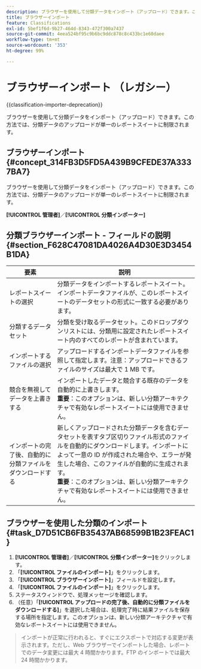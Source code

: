 ```yaml
---
description: ブラウザーを使用して分類データをインポート（アップロード）できます。この方法では、分類データのアップロードが単一のレポートスイートに制限されます。
title: ブラウザーインポート
feature: Classifications
exl-id: 5bef1f6d-9b27-464d-8343-472f300a7437
source-git-commit: 4eea524bf95c9b6bc9ddc878c8c433bc1e60daee
workflow-type: tm+mt
source-wordcount: '353'
ht-degree: 99%

---
```


# ブラウザーインポート （レガシー）

{{classification-importer-deprecation}}

ブラウザーを使用して分類データをインポート（アップロード）できます。この方法では、分類データのアップロードが単一のレポートスイートに制限されます。

## ブラウザーインポート {#concept_314FB3D5FD5A439B9CFEDE37A3337BA7}

ブラウザーを使用して分類データをインポート（アップロード）できます。この方法では、分類データのアップロードが単一のレポートスイートに制限されます。

**[!UICONTROL 管理者]**／**[!UICONTROL 分類インポーター]**

## 分類ブラウザーインポート - フィールドの説明 {#section_F628C47081DA4026A4D30E3D3454B1DA}

| 要素 | 説明 |
| --- | --- |
| レポートスイートの選択 | 分類データをインポートするレポートスイート。インポートデータファイルが、このレポートスイートのデータセットの形式に一致する必要があります。 |
| 分類するデータセット | 分類を受け取るデータセット。このドロップダウンリストには、分類用に設定されたレポートスイート内のすべてのレポートが含まれています。 |
| インポートするファイルの選択 | アップロードするインポートデータファイルを参照して指定します。注意：アップロードできるファイルのサイズは最大で 1 MB です。 |
| 競合を無視してデータを上書きする | インポートしたデータと競合する既存のデータを自動的に上書きします。<br>**重要**：このオプションは、新しい分類アーキテクチャで有効なレポートスイートには使用できません。 |
| インポートの完了後、自動的に分類ファイルをダウンロードする | 新しくアップロードされた分類データを含むデータセットを表すタブ区切りファイル形式のファイルを自動的にダウンロードします。インポートによって一意の ID が作成された場合や、エラーが発生した場合、このファイルが自動的に生成されます。<br>**重要**：このオプションは、新しい分類アーキテクチャで有効なレポートスイートには使用できません。 |


## ブラウザーを使用した分類のインポート {#task_D7D51CB6FB35437AB68599B1B23FEAC1}

1. **[!UICONTROL 管理者]**／**[!UICONTROL 分類インポーター]**&#x200B;をクリックします。
1. 「**[!UICONTROL ファイルのインポート]**」をクリックします。
1. 「**[!UICONTROL ブラウザーインポート]**」フィールドを設定します。
1. 「**[!UICONTROL ファイルのインポート]**」をクリックします。
1. ステータスウィンドウで、処理メッセージを確認します。
1. （任意）「**[!UICONTROL アップロードの完了後、自動的に分類ファイルをダウンロードする]**」を選択した場合は、処理完了時に結果ファイルを保存する場所を指定します。このオプションは、新しい分類アーキテクチャで有効なレポートスイートには使用できません。

>インポートが正常に行われると、すぐにエクスポートで対応する変更が表示されます。ただし、Web ブラウザーでインポートした場合、レポートでのデータ変更には最大 4 時間かかります。FTP のインポートでは最大 24 時間かかります。
